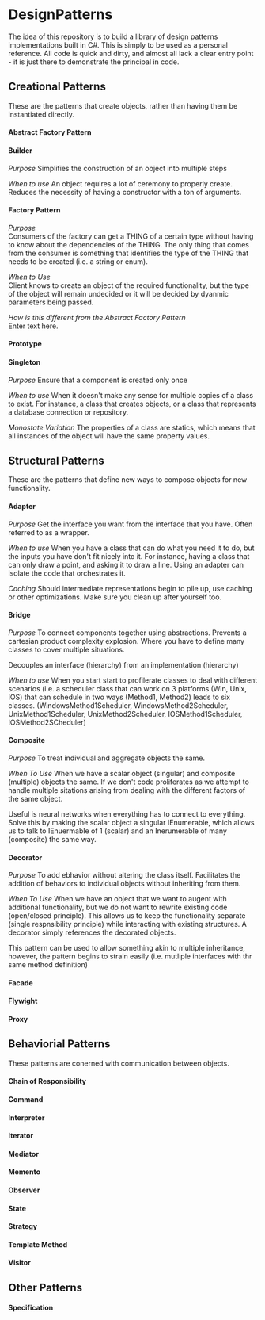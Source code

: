 # DesignPatterns
The idea of this repository is to build a library of design patterns implementations built in C#.  This is simply to be used as a personal reference. All code is quick and dirty, and almost all lack a clear entry point - it is just there to demonstrate the principal in code.
## Creational Patterns
These are the patterns that create objects, rather than having them be instantiated directly.
#### Abstract Factory Pattern
#### Builder
*Purpose*
Simplifies the construction of an object into multiple steps

*When to use*
An object requires a lot of ceremony to properly create.  Reduces the necessity of having a constructor with a ton of arguments.
#### Factory Pattern
*Purpose*  
Consumers of the factory can get a THING of a certain type without having to know about the dependencies of the THING.  The only thing that comes from the consumer is something that identifies the type of the THING that needs to be created (i.e. a string or enum).  

*When to Use*  
Client knows  to create an object of the required functionality, but the type of the object will remain undecided or it will be decided by dyanmic parameters being passed.  

*How is this different from the Abstract Factory Pattern*  
Enter text here.  

#### Prototype
#### Singleton
*Purpose*
Ensure that a component is created only once

*When to use*
When it doesn't make any sense for multiple copies of a class to exist.  For instance, a class that creates objects, or a class that represents a database connection or repository.

*Monostate Variation*
The properties of a class are statics, which means that all instances of the object will have the same property values.

## Structural Patterns
These are the patterns that define new ways to compose objects for new functionality.
#### Adapter
*Purpose*
Get the interface you want from the interface that you have.  Often referred to as a wrapper.

*When to use*
When you have a class that can do what you need it to do, but the inputs you have don't fit nicely into it. For instance, having a class that can only draw a point, and asking it to draw a line.  Using an adapter can isolate the code that orchestrates it.  

*Caching* 
Should intermediate representations begin to pile up, use caching or other optimizations.  Make sure you clean up after yourself too.

#### Bridge
*Purpose*
To connect components together using abstractions.  Prevents a cartesian product complexity explosion.  Where you have to define many classes to cover multiple situations.  

Decouples an interface (hierarchy) from an implementation (hierarchy)

*When to use*
When you start start to profilerate classes to deal with different scenarios (i.e. a scheduler class that can work on 3 platforms (Win, Unix, IOS) that can schedule in two ways (Method1, Method2) leads to six classes. (WindowsMethod1Scheduler, WindowsMethod2Scheduler, UnixMethod1Scheduler, UnixMethod2Scheduler, IOSMethod1Scheduler, IOSMethod2SCheduler)

#### Composite
*Purpose*
To treat individual and aggregate objects the same.

*When To Use*
When we have a scalar object (singular) and composite (multiple) objects the same. If we don't code proliferates as we attempt to handle multiple sitations arising from dealing with the different factors of the same object.

Useful is neural networks when everything has to connect to everything.  Solve this by making the scalar object a singular IEnumerable, which allows us to talk to IEnuermable of 1 (scalar) and an Inerumerable of many (composite) the same way.

#### Decorator
*Purpose*
To add ebhavior without altering the class itself.  Facilitates the addition of behaviors to individual objects without inheriting from them.

*When To Use*
When we have an object that we want to augent with additional functionality, but we do not want to rewrite existing code (open/closed principle). This allows us to keep the functionality separate (single respnsibility principle) while interacting with existing structures.  A decorator simply references the decorated objects.

This pattern can be used to allow something akin to multiple inheritance, however, the pattern begins to strain easily (i.e. mutliple interfaces with thr same method definition)

#### Facade
#### Flywight
#### Proxy
## Behaviorial Patterns
These patterns are conerned with communication between objects.
#### Chain of Responsibility
#### Command
#### Interpreter
#### Iterator
#### Mediator
#### Memento
#### Observer
#### State
#### Strategy
#### Template Method
#### Visitor
## Other Patterns
#### Specification
